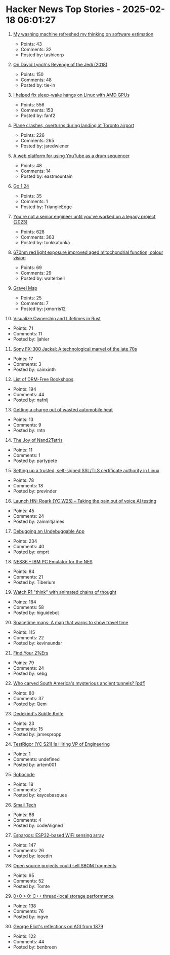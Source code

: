 # Hacker News Top Stories - 2025-02-18 06:01:27

1. [My washing machine refreshed my thinking on software estimation](https://www.cosive.com/blog/my-washing-machine-refreshed-my-thinking-on-software-effort-estimation)
   - Points: 43
   - Comments: 32
   - Posted by: tashicorp

2. [On David Lynch's Revenge of the Jedi (2018)](https://www.benningtonreview.org/adam-golaski)
   - Points: 150
   - Comments: 48
   - Posted by: tie-in

3. [I helped fix sleep-wake hangs on Linux with AMD GPUs](https://nyanpasu64.gitlab.io/blog/amdgpu-sleep-wake-hang/)
   - Points: 556
   - Comments: 153
   - Posted by: fanf2

4. [Plane crashes, overturns during landing at Toronto airport](https://www.cbc.ca/news/canada/toronto/toronto-pearson-overturned-airplane-1.7461227)
   - Points: 226
   - Comments: 265
   - Posted by: jaredwiener

5. [A web platform for using YouTube as a drum sequencer](https://youtubesequencer.com/)
   - Points: 48
   - Comments: 14
   - Posted by: eastmountain

6. [Go 1.24](https://tip.golang.org/doc/go1.24)
   - Points: 35
   - Comments: 1
   - Posted by: TriangleEdge

7. [You're not a senior engineer until you've worked on a legacy project (2023)](https://www.infobip.com/developers/blog/seniors-working-on-a-legacy-project)
   - Points: 628
   - Comments: 363
   - Posted by: tonkkatonka

8. [670nm red light exposure improved aged mitochondrial function, colour vision](https://www.nature.com/articles/s41598-021-02311-1)
   - Points: 69
   - Comments: 29
   - Posted by: walterbell

9. [Gravel Map](https://www.gravelmap.com/map#_=10/45.5424/-122.6544)
   - Points: 25
   - Comments: 7
   - Posted by: jxmorris12

10. [Visualize Ownership and Lifetimes in Rust](https://github.com/cordx56/rustowl)
   - Points: 71
   - Comments: 11
   - Posted by: ljahier

11. [Sony FX-300 Jackal: A technological marvel of the late 70s](https://swling.com/blog/2021/03/the-sony-fx-300-jackal-a-holy-grail-technological-marvel-of-the-late-70s/)
   - Points: 17
   - Comments: 3
   - Posted by: cainxinth

12. [List of DRM-Free Bookshops](https://libreture.com/bookshops/)
   - Points: 194
   - Comments: 44
   - Posted by: nafnlj

13. [Getting a charge out of wasted automobile heat](https://climate.nasa.gov/news/667/getting-a-charge-out-of-wasted-automobile-heat/)
   - Points: 13
   - Comments: 9
   - Posted by: rntn

14. [The Joy of Nand2Tetris](https://tristanrhodes.com/blog/The-Joy-of-Nand2Tetris)
   - Points: 11
   - Comments: 1
   - Posted by: partypete

15. [Setting up a trusted, self-signed SSL/TLS certificate authority in Linux](https://previnder.com/tls-ca-linux/)
   - Points: 78
   - Comments: 18
   - Posted by: previnder

16. [Launch HN: Roark (YC W25) – Taking the pain out of voice AI testing](undefined)
   - Points: 45
   - Comments: 24
   - Posted by: zammitjames

17. [Debugging an Undebuggable App](https://bryce.co/undebuggable/)
   - Points: 234
   - Comments: 40
   - Posted by: xmprt

18. [NES86 – IBM PC Emulator for the NES](https://github.com/decrazyo/nes86)
   - Points: 84
   - Comments: 21
   - Posted by: Tiberium

19. [Watch R1 "think" with animated chains of thought](https://github.com/dhealy05/frames_of_mind)
   - Points: 184
   - Comments: 58
   - Posted by: higuidebot

20. [Spacetime maps: A map that warps to show travel time](https://maps.vvolhejn.com)
   - Points: 115
   - Comments: 22
   - Posted by: kevinsundar

21. [Find Your 2%Ers](https://joyarbitrage.substack.com/p/find-your-2ers)
   - Points: 79
   - Comments: 24
   - Posted by: sebg

22. [Who carved South America's mysterious ancient tunnels? [pdf]](https://www.clp.unesp.br/Modulos/Noticias/401/paleoburrows-nature-2025.pdf)
   - Points: 80
   - Comments: 37
   - Posted by: Qem

23. [Dedekind's Subtle Knife](https://mathenchant.wordpress.com/2025/02/17/dedekinds-subtle-knife/)
   - Points: 23
   - Comments: 15
   - Posted by: jamespropp

24. [TestRigor (YC S21) Is Hiring VP of Engineering](https://www.ycombinator.com/companies/testrigor/jobs/AuTkpC9-vp-of-engineering)
   - Points: 1
   - Comments: undefined
   - Posted by: artem001

25. [Robocode](https://robocode.sourceforge.io/)
   - Points: 18
   - Comments: 2
   - Posted by: kaycebasques

26. [Small Tech](https://www.scattered-thoughts.net/writing/small-tech/)
   - Points: 86
   - Comments: 4
   - Posted by: codeAligned

27. [Espargos: ESP32-based WiFi sensing array](https://espargos.net/)
   - Points: 147
   - Comments: 26
   - Posted by: leoedin

28. [Open source projects could sell SBOM fragments](https://www.thomas-huehn.com/open-source-projects-could-sell-sbom-fragments/)
   - Points: 95
   - Comments: 52
   - Posted by: Tomte

29. [0+0 > 0: C++ thread-local storage performance](https://yosefk.com/blog/cxx-thread-local-storage-performance.html)
   - Points: 138
   - Comments: 76
   - Posted by: ingve

30. [George Eliot's reflections on AGI from 1879](https://www.learningfromexamples.com/p/reflections-on-superintelligence)
   - Points: 122
   - Comments: 44
   - Posted by: benbreen

